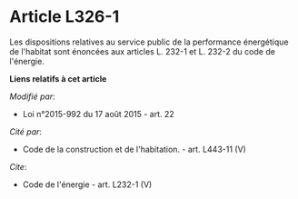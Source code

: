 # Article L326-1

Les dispositions relatives au service public de la performance énergétique de l'habitat sont énoncées aux articles L. 232-1
et L. 232-2 du code de l'énergie.

**Liens relatifs à cet article**

_Modifié par_:

  - Loi n°2015-992 du 17 août 2015 - art. 22

_Cité par_:

  - Code de la construction et de l'habitation. - art. L443-11 (V)

_Cite_:

  - Code de l'énergie - art. L232-1 (V)

